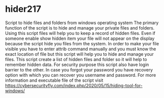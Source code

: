 # hider217
Script to hide files and folders from windows operating system
The primary function of the script is to hide and manage your private files and folders. Using this script files will help you to keep a record of hidden files. Even if someone enable show hidden item your file will not appear on the display because the script hide you files from the system. In order to make your file visible you have to enter attrib command manually and you must know the exact location of file but this script will help you to hide and manage your files. This script create a list of hidden files and folder so it will help to remember hidden data. For security purpose this script also have login barrier to the other. In case you forgot your password you have recovery option with which you can recover you username and password. For more information and executable file of the script visit https://cybersecurityfly.com/index.php/2020/05/15/hiding-tool-for-windows/
